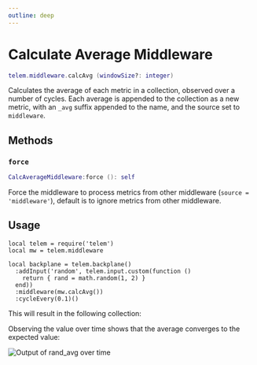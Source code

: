 ```yaml
---
outline: deep
---
```


# Calculate Average Middleware <RepoLink path="lib/middleware/CalcAverageMiddleware.lua" />

```lua
telem.middleware.calcAvg (windowSize?: integer)
```

Calculates the average of each metric in a collection, observed over a number of cycles. Each average is appended to the collection as a new metric, with an `_avg` suffix appended to the name, and the source set to `middleware`.

<PropertiesTable
  :properties="[
    {
      name: 'windowSize',
      type: 'integer',
      default: '50',
      description: 'Number of cycles to include when calculating the average.'
    }
  ]"
/>

## Methods

### `force`

```lua
CalcAverageMiddleware:force (): self
```

Force the middleware to process metrics from other middleware (`source = 'middleware'`), default is to ignore metrics from other middleware.

## Usage

```lua{8}
local telem = require('telem')
local mw = telem.middleware

local backplane = telem.backplane()
  :addInput('random', telem.input.custom(function ()
    return { rand = math.random(1, 2) }
  end))
  :middleware(mw.calcAvg())
  :cycleEvery(0.1)()
```

This will result in the following collection:

<MetricTable
  show-heritage
  :metrics="[
    {
      name: 'rand',
      value: '1 or 2',
      adapter: 'random'
    },
    {
      name: 'rand_avg',
      value: '~ 1.5',
      source: 'middleware'
    }
  ]"
/>

Observing the value over time shows that the average converges to the expected value:

![Output of rand_avg over time](/assets/middleware-calc-avg.png)